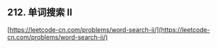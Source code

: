 **212. 单词搜索 II**  
---
[https://leetcode-cn.com/problems/word-search-ii/](https://leetcode-cn.com/problems/word-search-ii/)  

